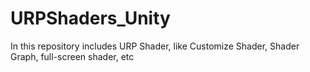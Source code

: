 # URPShaders_Unity
 In this repository includes URP Shader, like Customize Shader, Shader Graph, full-screen shader, etc
